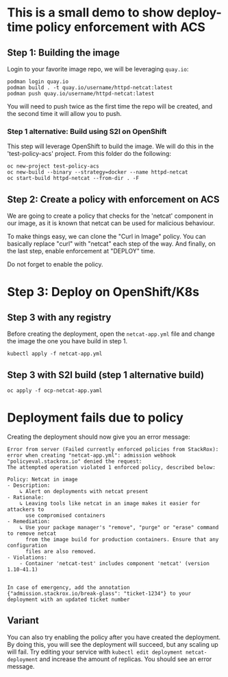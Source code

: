 # This is a small demo to show deploy-time policy enforcement with ACS

## Step 1: Building the image

Login to your favorite image repo, we will be leveraging `quay.io`:
```
podman login quay.io
podman build . -t quay.io/username/httpd-netcat:latest
podman push quay.io/username/httpd-netcat:latest
```
You will need to push twice as the first time the repo will be created, and the second time it will allow you to push.

### Step 1 alternative: Build using S2I on OpenShift

This step will leverage OpenShift to build the image. We will do this in the 'test-policy-acs' project. From this folder do the following:
```
oc new-project test-policy-acs
oc new-build --binary --strategy=docker --name httpd-netcat
oc start-build httpd-netcat --from-dir . -F
```
## Step 2: Create a policy with enforcement on ACS
We are going to create a policy that checks for the 'netcat' component in our image, as it is known that netcat can be used for malicious behaviour.

To make things easy, we can clone the "Curl in Image" policy. You can basically replace "curl" with "netcat" each step of the way. And finally, on the last step, enable enforcement at "DEPLOY" time.

Do not forget to enable the policy.

# Step 3: Deploy on OpenShift/K8s
## Step 3 with any registry
Before creating the deployment, open the `netcat-app.yml` file and change the image the one you have build in step 1.
```
kubectl apply -f netcat-app.yml
```
## Step 3 with S2I build (step 1 alternative build)
```
oc apply -f ocp-netcat-app.yaml
```

# Deployment fails due to policy
Creating the deployment should now give you an error message:
```
Error from server (Failed currently enforced policies from StackRox): error when creating "netcat-app.yml": admission webhook "policyeval.stackrox.io" denied the request:
The attempted operation violated 1 enforced policy, described below:

Policy: Netcat in image
- Description:
    ↳ Alert on deployments with netcat present
- Rationale:
    ↳ Leaving tools like netcat in an image makes it easier for attackers to
      use compromised containers
- Remediation:
    ↳ Use your package manager's "remove", "purge" or "erase" command to remove netcat
      from the image build for production containers. Ensure that any configuration
      files are also removed.
- Violations:
    - Container 'netcat-test' includes component 'netcat' (version 1.10-41.1)


In case of emergency, add the annotation {"admission.stackrox.io/break-glass": "ticket-1234"} to your deployment with an updated ticket number
```

## Variant
You can also try enabling the policy after you have created the deployment. By doing this, you will see the deployment will succeed, but any scaling up will fail. Try editing your service with `kubectl edit deployment netcat-deployment` and increase the amount of replicas. You should see an error message.
